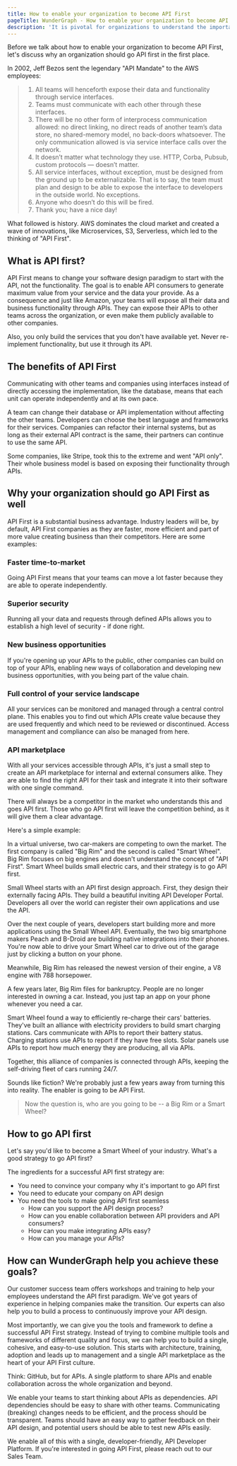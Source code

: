 ```yaml
---
title: How to enable your organization to become API First
pageTitle: WunderGraph - How to enable your organization to become API First
description: 'It is pivotal for organizations to understand the importance of API First, how to implement it, and how to make it work for your team.'
---
```


Before we talk about how to enable your organization to become API First,
let's discuss why an organization should go API first in the first place.

In 2002, Jeff Bezos sent the legendary "API Mandate" to the AWS employees:

> 1. All teams will henceforth expose their data and functionality through service interfaces.
> 2. Teams must communicate with each other through these interfaces.
> 3. There will be no other form of interprocess communication allowed: no direct linking, no direct reads of another team’s data store, no shared-memory model, no back-doors whatsoever. The only communication allowed is via service interface calls over the network.
> 4. It doesn’t matter what technology they use. HTTP, Corba, Pubsub, custom protocols — doesn’t matter.
> 5. All service interfaces, without exception, must be designed from the ground up to be externalizable. That is to say, the team must plan and design to be able to expose the interface to developers in the outside world. No exceptions.
> 6. Anyone who doesn’t do this will be fired.
> 7. Thank you; have a nice day!

What followed is history. AWS dominates the cloud market and created a wave of innovations,
like Microservices, S3, Serverless, which led to the thinking of "API First".

## What is API first?

API First means to change your software design paradigm to start with the API, not the functionality.
The goal is to enable API consumers to generate maximum value from your service and the data your provide.
As a consequence and just like Amazon, your teams will expose all their data and business functionality through APIs.
They can expose their APIs to other teams across the organization,
or even make them publicly available to other companies.

Also, you only build the services that you don't have available yet.
Never re-implement functionality, but use it through its API.

## The benefits of API First

Communicating with other teams and companies using interfaces instead of directly accessing the implementation,
like the database, means that each unit can operate independently and at its own pace.

A team can change their database or API implementation without affecting the other teams.
Developers can choose the best language and frameworks for their services.
Companies can refactor their internal systems,
but as long as their external API contract is the same,
their partners can continue to use the same API.

Some companies, like Stripe, took this to the extreme and went "API only".
Their whole business model is based on exposing their functionality through APIs.

## Why your organization should go API First as well

API First is a substantial business advantage.
Industry leaders will be, by default, API First companies
as they are faster, more efficient and part of more value creating business
than their competitors. Here are some examples:

### Faster time-to-market

Going API First means that your teams can move a lot faster
because they are able to operate independently.

### Superior security

Running all your data and requests through defined APIs
allows you to establish a high level of security - if done right.

### New business opportunities

If you're opening up your APIs to the public,
other companies can build on top of your APIs,
enabling new ways of collaboration and developing new business opportunities,
with you being part of the value chain.

### Full control of your service landscape

All your services can be monitored and managed through a central control plane.
This enables you to find out which APIs create value because they are used frequently
and which need to be reviewed or discontinued.
Access management and compliance can also be managed from here.

### API marketplace

With all your services accessible through APIs,
it's just a small step to create an API marketplace
for internal and external consumers alike.
They are able to find the right API for their task
and integrate it into their software with one single command.


There will always be a competitor in the market who understands this and goes API first.
Those who go API first will leave the competition behind,
as it will give them a clear advantage.

Here's a simple example:

In a virtual universe, two car-makers are competing to own the market.
The first company is called "Big Rim" and the second is called "Smart Wheel".
Big Rim focuses on big engines and doesn't understand the concept of "API First".
Smart Wheel builds small electric cars, and their strategy is to go API first.

Small Wheel starts with an API first design approach.
First, they design their externally facing APIs.
They build a beautiful inviting API Developer Portal.
Developers all over the world can register their own applications and use the API.

Over the next couple of years,
developers start building more and more applications using the Small Wheel API.
Eventually, the two big smartphone makers Peach and B-Droid are building native integrations into their phones.
You're now able to drive your Smart Wheel car to drive out of the garage just by clicking a button on your phone.

Meanwhile, Big Rim has released the newest version of their engine,
a V8 engine with 788 horsepower.

A few years later, Big Rim files for bankruptcy.
People are no longer interested in owning a car.
Instead, you just tap an app on your phone whenever you need a car.

Smart Wheel found a way to efficiently re-charge their cars' batteries.
They've built an alliance with electricity providers to build smart charging stations.
Cars communicate with APIs to report their battery status.
Charging stations use APIs to report if they have free slots.
Solar panels use APIs to report how much energy they are producing,
all via APIs.

Together, this alliance of companies is connected through APIs,
keeping the self-driving fleet of cars running 24/7.

Sounds like fiction? We're probably just a few years away from turning this into reality.
The enabler is going to be API First.

> Now the question is, who are you going to be -- a Big Rim or a Smart Wheel?

## How to go API first

Let's say you'd like to become a Smart Wheel of your industry.
What's a good strategy to go API first?

The ingredients for a successful API first strategy are:

- You need to convince your company why it's important to go API first
- You need to educate your company on API design
- You need the tools to make going API first seamless
  - How can you support the API design process?
  - How can you enable collaboration between API providers and API consumers?
  - How can you make integrating APIs easy?
  - How can you manage your APIs?

## How can WunderGraph help you achieve these goals?

Our customer success team offers workshops and training to help your employees understand the API first paradigm.
We've got years of experience in helping companies make the transition.
Our experts can also help you to build a process to continuously improve your API design.

Most importantly, we can give you the tools and framework to define a successful API First strategy.
Instead of trying to combine multiple tools and frameworks of different quality and focus,
we can help you to build a single, cohesive, and easy-to-use solution.
This starts with architecture, training, adoption and leads up to management and a single API marketplace
as the heart of your API First culture.

Think: GitHub, but for APIs.
A single platform to share APIs and enable collaboration across the whole organization and beyond.

We enable your teams to start thinking about APIs as dependencies.
API dependencies should be easy to share with other teams.
Communicating (breaking) changes needs to be efficient,
and the process should be transparent.
Teams should have an easy way to gather feedback on their API design,
and potential users should be able to test new APIs easily.

We enable all of this with a single, developer-friendly, API Developer Platform.
If you're interested in going API First, please reach out to our Sales Team.

